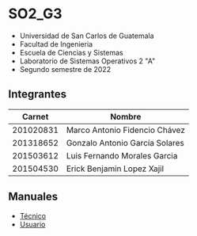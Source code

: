# **SO2_G3**
- Universidad de San Carlos de Guatemala
- Facultad de Ingenieria
- Escuela de Ciencias y Sistemas
- Laboratorio de Sistemas Operativos 2 "A"
- Segundo semestre de 2022

## **Integrantes**

| Carnet | Nombre |
| ------ | ----- |
| 201020831 |   Marco Antonio Fidencio Chávez  |
| 201318652 |   Gonzalo Antonio García Solares |
| 201503612 |   Luis Fernando Morales Garcia |
| 201504530 |   Erick Benjamin Lopez Xajil |

## Manuales

- [Técnico](<Manuales/Tecnico.md>)
- [Usuario](<Manuales/Usuario.md>)
